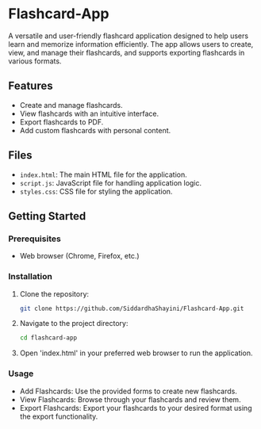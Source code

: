 # Flashcard-App

A versatile and user-friendly flashcard application designed to help users learn and memorize information efficiently. The app allows users to create, view, and manage their flashcards, and supports exporting flashcards in various formats.

## Features

- Create and manage flashcards.
- View flashcards with an intuitive interface.
- Export flashcards to PDF.
- Add custom flashcards with personal content.

## Files

- `index.html`: The main HTML file for the application.
- `script.js`: JavaScript file for handling application logic.
- `styles.css`: CSS file for styling the application.

## Getting Started

### Prerequisites

- Web browser (Chrome, Firefox, etc.)

### Installation

1. Clone the repository:
   ```bash
   git clone https://github.com/SiddardhaShayini/Flashcard-App.git

2. Navigate to the project directory:

   ```bash
   cd flashcard-app

3. Open 'index.html' in your preferred web browser to run the application.

### Usage

- Add Flashcards: Use the provided forms to create new flashcards.
- View Flashcards: Browse through your flashcards and review them.
- Export Flashcards: Export your flashcards to your desired format using the export functionality.
